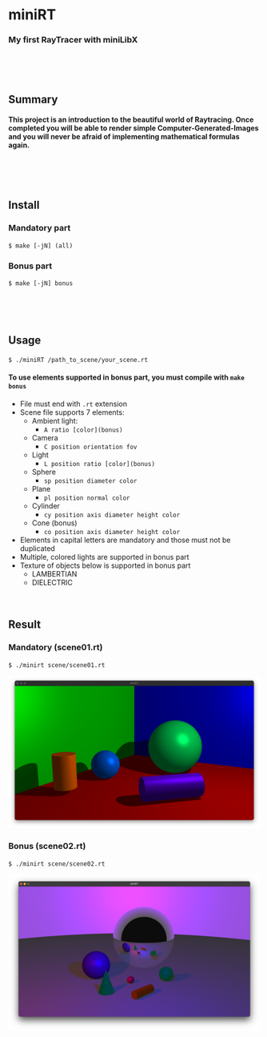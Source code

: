# miniRT
### My first RayTracer with miniLibX
<br/><br/><br/>

## Summary
#### This project is an introduction to the beautiful world of Raytracing. Once completed you will be able to render simple Computer-Generated-Images and you will never be afraid of implementing mathematical formulas again.
<br/><br/><br/>

## Install
### Mandatory part
	$ make [-jN] (all)
### Bonus part
	$ make [-jN] bonus

<br/><br/><br/>

## Usage
	$ ./miniRT /path_to_scene/your_scene.rt
#### To use elements supported in bonus part, you must compile with `make bonus`
* File must end with `.rt` extension
* Scene file supports 7 elements:
	* Ambient light:
		* `A ratio [color](bonus)`
	* Camera
		* `C position orientation fov`
	* Light
		* `L position ratio [color](bonus)`
	* Sphere
		* `sp position diameter color`
	* Plane
		* `pl position normal color`
	* Cylinder
		* `cy position axis diameter height color`
	* Cone (bonus)
		* `co position axis diameter height color`
* Elements in capital letters are mandatory and those must not be duplicated
* Multiple, colored lights are supported in bonus part
* Texture of objects below is supported in bonus part
	* LAMBERTIAN
	* DIELECTRIC
<br/><br/><br/>

## Result
### Mandatory (scene01.rt)
	$ ./minirt scene/scene01.rt
![Mandatory(scene01.rt)](./result/mandatory.png)
### Bonus (scene02.rt)
	$ ./minirt scene/scene02.rt
![Bonus(scene02.rt)](./result/bonus.png)